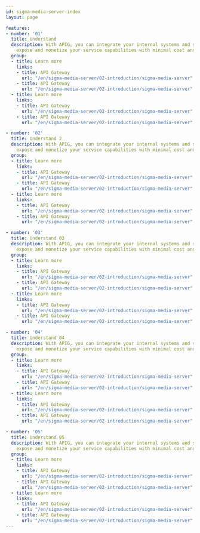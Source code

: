 ```yaml
---
id: sigma-media-server-index
layout: page

features:
- number: '01'
  title: Understand
  description: With APIG, you can integrate your internal systems and selectively
    expose and monetize your service capabilities with minimal cost and risk.
  group:
  - title: Learn more
    links:
    - title: API Gateway
      url: "/en/sigma-media-server/02-introduction/sigma-media-server"
    - title: API Gateway
      url: "/en/sigma-media-server/02-introduction/sigma-media-server"
  - title: Learn more
    links:
    - title: API Gateway
      url: "/en/sigma-media-server/02-introduction/sigma-media-server"
    - title: API Gateway
      url: "/en/sigma-media-server/02-introduction/sigma-media-server"

- number: '02'
  title: Understand 2
  description: With APIG, you can integrate your internal systems and selectively
    expose and monetize your service capabilities with minimal cost and risk.
  group:
  - title: Learn more
    links:
    - title: API Gateway
      url: "/en/sigma-media-server/02-introduction/sigma-media-server"
    - title: API Gateway
      url: "/en/sigma-media-server/02-introduction/sigma-media-server"
  - title: Learn more
    links:
    - title: API Gateway
      url: "/en/sigma-media-server/02-introduction/sigma-media-server"
    - title: API Gateway
      url: "/en/sigma-media-server/02-introduction/sigma-media-server"

- number: '03'
  title: Understand 03
  description: With APIG, you can integrate your internal systems and selectively
    expose and monetize your service capabilities with minimal cost and risk.
  group:
  - title: Learn more
    links:
    - title: API Gateway
      url: "/en/sigma-media-server/02-introduction/sigma-media-server"
    - title: API Gateway
      url: "/en/sigma-media-server/02-introduction/sigma-media-server"
  - title: Learn more
    links:
    - title: API Gateway
      url: "/en/sigma-media-server/02-introduction/sigma-media-server"
    - title: API Gateway
      url: "/en/sigma-media-server/02-introduction/sigma-media-server"

- number: '04'
  title: Understand 04
  description: With APIG, you can integrate your internal systems and selectively
    expose and monetize your service capabilities with minimal cost and risk.
  group:
  - title: Learn more
    links:
    - title: API Gateway
      url: "/en/sigma-media-server/02-introduction/sigma-media-server"
    - title: API Gateway
      url: "/en/sigma-media-server/02-introduction/sigma-media-server"
  - title: Learn more
    links:
    - title: API Gateway
      url: "/en/sigma-media-server/02-introduction/sigma-media-server"
    - title: API Gateway
      url: "/en/sigma-media-server/02-introduction/sigma-media-server"

- number: '05'
  title: Understand 05
  description: With APIG, you can integrate your internal systems and selectively
    expose and monetize your service capabilities with minimal cost and risk.
  group:
  - title: Learn more
    links:
    - title: API Gateway
      url: "/en/sigma-media-server/02-introduction/sigma-media-server"
    - title: API Gateway
      url: "/en/sigma-media-server/02-introduction/sigma-media-server"
  - title: Learn more
    links:
    - title: API Gateway
      url: "/en/sigma-media-server/02-introduction/sigma-media-server"
    - title: API Gateway
      url: "/en/sigma-media-server/02-introduction/sigma-media-server"
---
```


<Timeline />

